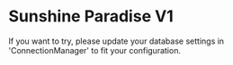 # Sunshine Paradise V1
If you want to try, please update your database settings in 'ConnectionManager' to fit your configuration.
